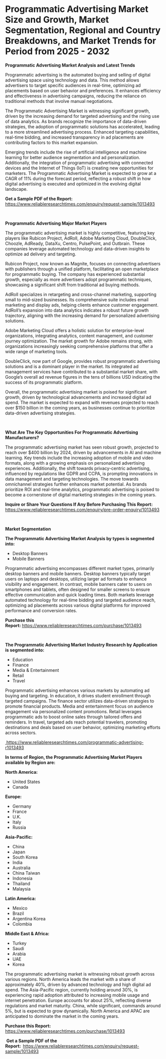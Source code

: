 <p><h1>Programmatic Advertising Market Size and Growth, Market Segmentation, Regional and Country Breakdowns, and Market Trends for Period from 2025 -  2032</h1></p><p><strong>Programmatic Advertising Market Analysis and Latest Trends</strong></p>
<p><p>Programmatic advertising is the automated buying and selling of digital advertising space using technology and data. This method allows advertisers to target specific audiences in real-time, optimizing ad placements based on user behavior and preferences. It enhances efficiency and effectiveness in advertising campaigns, reducing the reliance on traditional methods that involve manual negotiations.</p><p>The Programmatic Advertising Market is witnessing significant growth, driven by the increasing demand for targeted advertising and the rising use of data analytics. As brands recognize the importance of data-driven strategies, the adoption of programmatic solutions has accelerated, leading to a more streamlined advertising process. Enhanced targeting capabilities, real-time bidding, and increased transparency in ad placements are contributing factors to this market expansion.</p><p>Emerging trends include the rise of artificial intelligence and machine learning for better audience segmentation and ad personalization. Additionally, the integration of programmatic advertising with connected devices and the Internet of Things (IoT) is creating new opportunities for marketers. The Programmatic Advertising Market is expected to grow at a CAGR of 11% during the forecast period, reflecting a robust shift in how digital advertising is executed and optimized in the evolving digital landscape.</p></p>
<p><strong>Get a Sample PDF of the Report:&nbsp;</strong> <a href="https://www.reliableresearchtimes.com/enquiry/request-sample/1013493?utm_campaign=3721&utm_medium=2&utm_source=Github&utm_content=ia&utm_term=17042025&utm_id=programmatic-advertising">https://www.reliableresearchtimes.com/enquiry/request-sample/1013493</a></p>
<p>&nbsp;</p>
<p><strong>Programmatic Advertising Major Market Players</strong></p>
<p><p>The programmatic advertising market is highly competitive, featuring key players like Rubicon Project, AdRoll, Adobe Marketing Cloud, DoubleClick, Choozle, AdReady, DataXu, Centro, PulsePoint, and Outbrain. These companies leverage automated technology and data-driven insights to optimize ad delivery and targeting.</p><p>Rubicon Project, now known as Magnite, focuses on connecting advertisers with publishers through a unified platform, facilitating an open marketplace for programmatic buying. The company has experienced substantial growth, especially as more advertisers adopt programmatic techniques, showcasing a significant shift from traditional ad buying methods.</p><p>AdRoll specializes in retargeting and cross-channel marketing, supporting small to mid-sized businesses. Its comprehensive suite includes email marketing and display ads, helping clients enhance customer engagement. AdRoll’s expansion into data analytics indicates a robust future growth trajectory, aligning with the increasing demand for personalized advertising solutions.</p><p>Adobe Marketing Cloud offers a holistic solution for enterprise-level organizations, integrating analytics, content management, and customer journey optimization. The market growth for Adobe remains strong, with organizations increasingly seeking comprehensive platforms that offer a wide range of marketing tools.</p><p>DoubleClick, now part of Google, provides robust programmatic advertising solutions and is a dominant player in the market. Its integrated ad management services have contributed to a substantial market share, with Google’s overall ad revenue figures in the tens of billions USD indicating the success of its programmatic platform.</p><p>Overall, the programmatic advertising market is poised for significant growth, driven by technological advancements and increased digital ad spend. The market is expected to expand with revenues projected to reach over $150 billion in the coming years, as businesses continue to prioritize data-driven advertising strategies.</p></p>
<p>&nbsp;</p>
<p><strong>What Are The Key Opportunities For Programmatic Advertising Manufacturers?</strong></p>
<p><p>The programmatic advertising market has seen robust growth, projected to reach over $400 billion by 2024, driven by advancements in AI and machine learning. Key trends include the increasing adoption of mobile and video formats, along with a growing emphasis on personalized advertising experiences. Additionally, the shift towards privacy-centric advertising, influenced by regulations like GDPR and CCPA, is prompting innovations in data management and targeting technologies. The move towards omnichannel strategies further enhances market potential. As brands prioritize ROI and real-time analytics, programmatic advertising is poised to become a cornerstone of digital marketing strategies in the coming years.</p></p>
<p><strong>Inquire or Share Your Questions If Any Before Purchasing This Report:</strong> <a href="https://www.reliableresearchtimes.com/enquiry/pre-order-enquiry/1013493?utm_campaign=3721&utm_medium=2&utm_source=Github&utm_content=ia&utm_term=17042025&utm_id=programmatic-advertising">https://www.reliableresearchtimes.com/enquiry/pre-order-enquiry/1013493</a></p>
<p>&nbsp;</p>
<p><strong>Market Segmentation</strong></p>
<p><strong>The Programmatic Advertising Market Analysis by types is segmented into:</strong></p>
<p><ul><li>Desktop Banners</li><li>Mobile Banners</li></ul></p>
<p><p>Programmatic advertising encompasses different market types, primarily desktop banners and mobile banners. Desktop banners typically target users on laptops and desktops, utilizing larger ad formats to enhance visibility and engagement. In contrast, mobile banners cater to users on smartphones and tablets, often designed for smaller screens to ensure effective communication and quick loading times. Both markets leverage automated technology for real-time bidding and targeted audience reach, optimizing ad placements across various digital platforms for improved performance and conversion rates.</p></p>
<p><strong>Purchase this Report:&nbsp;</strong><a href="https://www.reliableresearchtimes.com/purchase/1013493?utm_campaign=3721&utm_medium=2&utm_source=Github&utm_content=ia&utm_term=17042025&utm_id=programmatic-advertising">https://www.reliableresearchtimes.com/purchase/1013493</a></p>
<p>&nbsp;</p>
<p><strong>The Programmatic Advertising Market Industry Research by Application is segmented into:</strong></p>
<p><ul><li>Education</li><li>Finance</li><li>Media & Entertainment</li><li>Retail</li><li>Travel</li></ul></p>
<p><p>Programmatic advertising enhances various markets by automating ad buying and targeting. In education, it drives student enrollment through targeted campaigns. The finance sector utilizes data-driven strategies to promote financial products. Media and entertainment focus on audience engagement via personalized content promotions. Retail leverages programmatic ads to boost online sales through tailored offers and reminders. In travel, targeted ads reach potential travelers, promoting destinations and deals based on user behavior, optimizing marketing efforts across sectors.</p></p>
<p><a href="https://www.reliableresearchtimes.com/programmatic-advertising-r1013493?utm_campaign=3721&utm_medium=2&utm_source=Github&utm_content=ia&utm_term=17042025&utm_id=programmatic-advertising">&nbsp;https://www.reliableresearchtimes.com/programmatic-advertising-r1013493</a></p>
<p><strong>In terms of Region, the Programmatic Advertising Market Players available by Region are:</strong></p>
<p>
    <p> <strong> North America: </strong>
        <ul>
            <li>United States</li>
            <li>Canada</li>
        </ul>
        </p> 
    <p> <strong> Europe: </strong>
        <ul>
            <li>Germany</li>
            <li>France</li>
            <li>U.K.</li>
            <li>Italy</li>
            <li>Russia</li>
        </ul>
        </p> 
    <p> <strong> Asia-Pacific: </strong>
        <ul>
            <li>China</li>
            <li>Japan</li>
            <li>South Korea</li>
            <li>India</li>
            <li>Australia</li>
            <li>China Taiwan</li>
            <li>Indonesia</li>
            <li>Thailand</li>
            <li>Malaysia</li>
        </ul>
        </p> 
    <p> <strong> Latin America: </strong>
        <ul>
            <li>Mexico</li>
            <li>Brazil</li>
            <li>Argentina Korea</li>
            <li>Colombia</li>
        </ul>
        </p> 
    <p> <strong> Middle East & Africa: </strong>
        <ul>
            <li>Turkey</li>
            <li>Saudi</li>
            <li>Arabia</li>
            <li>UAE</li>
            <li>Korea</li>
        </ul>
    </p>
    </p>
<p><p>The programmatic advertising market is witnessing robust growth across various regions. North America leads the market with a share of approximately 40%, driven by advanced technology and high digital ad spend. The Asia-Pacific region, currently holding around 30%, is experiencing rapid adoption attributed to increasing mobile usage and internet penetration. Europe accounts for about 25%, reflecting diverse regulations and market maturity. China, while significant, commands around 5%, but is expected to grow dynamically. North America and APAC are anticipated to dominate the market in the coming years.</p></p>
<p><strong>Purchase this Report: </strong><a href="https://www.reliableresearchtimes.com/purchase/1013493?utm_campaign=3721&utm_medium=2&utm_source=Github&utm_content=ia&utm_term=17042025&utm_id=programmatic-advertising">https://www.reliableresearchtimes.com/purchase/1013493</a></p>
<p>&nbsp;<strong>Get a Sample PDF of the Report:&nbsp;&nbsp;</strong><a href="https://www.reliableresearchtimes.com/enquiry/request-sample/1013493?utm_campaign=3721&utm_medium=2&utm_source=Github&utm_content=ia&utm_term=17042025&utm_id=programmatic-advertising">https://www.reliableresearchtimes.com/enquiry/request-sample/1013493</a></p>
<p><strong></strong></p>
<p><p></p><p></p><p></p></p>